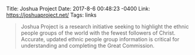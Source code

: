 Title: Joshua Project
Date: 2017-8-6 00:48:23 -0400
Link: https://joshuaproject.net/
Tags: links

> Joshua Project is a research initiative seeking to highlight the ethnic people groups of the world with the fewest followers of Christ.  Accurate, updated ethnic people group information is critical for understanding and completing the Great Commission.